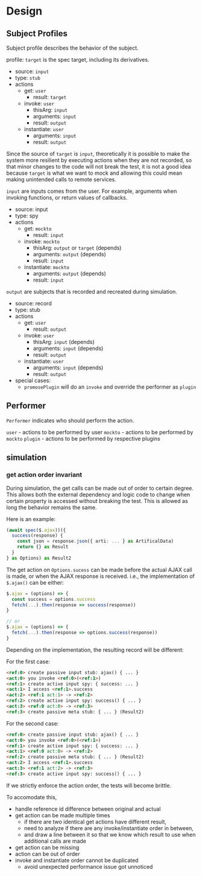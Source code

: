 # Design

## Subject Profiles

Subject profile describes the behavior of the subject.

profile: `target` is the spec target, including its derivatives.

- source: `input`
- type: `stub`
- actions
  - get: `user`
    - result: `target`
    <!-- - in-between-actions: `user`? -->
  - invoke: `user`
    - thisArg: `input`
    - arguments: `input`
    - result: `output`
    <!-- - in-between-actions:
      - profile: `target`
        - source: `input`
        - type: `stub`
        - actions
          - get: ignored
            - if the result is not used as the result of invocation, the get essentially does nothing
            - if the result is used as the result of invocation:
              - if it is new value, it will be `output` as dictated by `invoke` rule
              - if it is `input`, performer can be `mockto` (original), and `user` (as it is returned to user)
              - if it is `output`, nothing changes, as if it comes in as `invoke param` or `set value`, it already add `mockto` as performer.
            - result: `tbd`
              - if invoke returns this, it will be `output`
              - if invoke does not return this, -->
  - instantiate: `user`
    - arguments: `input`
    - result: `output`

Since the source of `target` is `input`,
theoretically it is possible to make the system more resilient by executing actions when they are not recorded,
so that minor changes to the code will not break the test,
it is not a good idea because `target` is what we want to mock and allowing this could mean making unintended calls to remote services.

`input` are inputs comes from the user.
For example, arguments when invoking functions,
or return values of callbacks.

- source: input
- type: spy
- actions
  - get: `mockto`
    - result: `input`
  - invoke: `mockto`
    - thisArg: `output` or `target` (depends)
    - arguments: `output` (depends)
    - result: `input`
  - instantiate: `mockto`
    - arguments: `output` (depends)
    - result: `input`

`output` are subjects that is recorded and recreated during simulation.

- source: record
- type: stub
- actions
  - get: `user`
    - result: `output`
  - invoke: `user`
    - thisArg: `input` (depends)
    - arguments: `input` (depends)
    - result: `output`
  - instantiate: `user`
    - arguments: `input` (depends)
    - result: `output`
- special cases:
  - `promosePlugin` will do an `invoke` and override the performer as `plugin`

## Performer

`Performer` indicates who should perform the action.

`user` - actions to be performed by user
`mockto` - actions to be performed by `mockto`
`plugin` - actions to be performed by respective plugins

## simulation

### get action order invariant

During simulation,
the get calls can be made out of order to certain degree.
This allows both the external dependency and logic code to change when certain property is accessed without breaking the test.
This is allowed as long the behavior remains the same.

Here is an example:

```ts
(await spec($.ajax))({
  success(response) {
    const json = response.json({ arti: ... } as ArtificalData)
    return {} as Result
  }
} as Options) as Result2
```

The get action on `Options.sucess` can be made before the actual AJAX call is made,
or when the AJAX response is received.
i.e., the implementation of `$.ajax()` can be either:

```ts
$.ajax = (options) => {
  const success = options.success
  fetch(...).then(response => success(response))
}

// or
$.ajax = (options) => {
  fetch(...).then(response => options.success(response))
}
```

Depending on the implementation, the resulting record will be different:

For the first case:

```md
<ref:0> create passive input stub: ajax() { ... }
<act:0> you invoke <ref:0>(<ref:1>)
<ref:1> create active input spy: { success: ... }
<act:1> I access <ref:1>.success
<act:2> <ref:1 act:1> -> <ref:2>
<ref:2> create active input spy: success() { ... }
<act:3> <ref:0 act:0> -> <ref:3>
<ref:3> create passive meta stub: { ... } (Result2)
```

For the second case:

```md
<ref:0> create passive input stub: ajax() { ... }
<act:0> you invoke <ref:0>(<ref:1>)
<ref:1> create active input spy: { success: ... }
<act:1> <ref:0 act:0> -> <ref:2>
<ref:2> create passive meta stub: { ... } (Result2)
<act:2> I access <ref:1>.success
<act:3> <ref:1 act:2> -> <ref:3>
<ref:3> create active input spy: success() { ... }
```

If we strictly enforce the action order, the tests will become brittle.

To accomodate this,

- handle reference id difference between original and actual
- get action can be made multiple times
  - if there are two identical get actions have different result,
  - need to analyze if there are any invoke/instantiate order in between,
  - and draw a line between it so that we know which result to use when additional calls are made
- get action can be missing
- action can be out of order
- invoke and instantiate order cannot be duplicated
  - avoid unexpected performance issue got unnoticed
